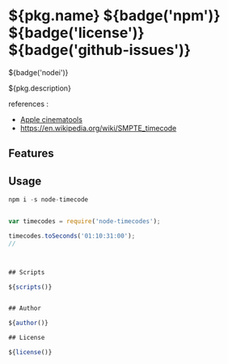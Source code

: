 # ${pkg.name} ${badge('npm')} ${badge('license')} ${badge('github-issues')}

${badge('nodei')}


${pkg.description}

references :
 - [Apple cinematools](https://documentation.apple.com/en/cinematools/usermanual/index.html#chapter=2%26section=5%26tasks=true)
 - https://en.wikipedia.org/wiki/SMPTE_timecode

## Features

## Usage

```js
npm i -s node-timecode


var timecodes = require('node-timecodes');

timecodes.toSeconds('01:10:31:00');
//



## Scripts

${scripts()}


## Author

${author()}

## License

${license()}
